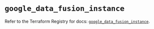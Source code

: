 # `google_data_fusion_instance`

Refer to the Terraform Registry for docs: [`google_data_fusion_instance`](https://registry.terraform.io/providers/hashicorp/google/6.6.0/docs/resources/data_fusion_instance).

